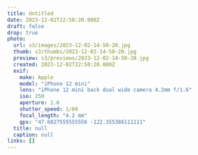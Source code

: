 ```yaml
---
title: Untitled
date: 2023-12-02T22:50:20.000Z
draft: false
drop: true
photo:
  url: s3/images/2023-12-02-14-50-20.jpg
  thumb: s3/thumbs/2023-12-02-14-50-20.jpg
  preview: s3/previews/2023-12-02-14-50-20.jpg
  created: 2023-12-02T22:50:20.000Z
  exif:
    make: Apple
    model: "iPhone 12 mini"
    lens: "iPhone 12 mini back dual wide camera 4.2mm f/1.6"
    iso: 250
    aperture: 1.6
    shutter_speed: 1/60
    focal_length: "4.2 mm"
    gps: "47.6827555555556 -122.355386111111"
  title: null
  caption: null
links: []
---
```

